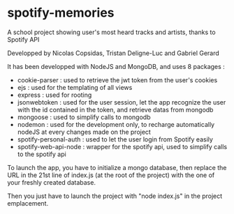 # spotify-memories

A school project showing user's most heard tracks and artists, thanks to Spotify API

Developped by Nicolas Copsidas, Tristan Deligne-Luc and Gabriel Gerard

It has been developped with NodeJS and MongoDB, and uses 8 packages : 
  - cookie-parser : used to retrieve the jwt token from the user's cookies
  - ejs : used for the templating of all views
  - express : used for rooting
  - jsonwebtoken : used for the user session, let the app recognize the user with the id contained in the token, 
    and retrieve datas from mongodb
  - mongoose : used to simplify calls to mongodb
  - nodemon : used for the development only, to recharge automatically nodeJS at every changes made on the project 
  - spotify-personal-auth : used to let the user login from Spotify easily
  - spotify-web-api-node : wrapper for the spotify api, used to simplify calls to the spotify api
  
To launch the app, you have to initialize a mongo database, then replace the URL in the 21st line of index.js 
(at the root of the project) with the one of your freshly created database.

Then you just have to launch the project with "node index.js" in the project emplacement.
